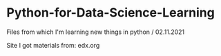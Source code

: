 # Python-for-Data-Science-Learning
Files from which I'm learning new things in python / 02.11.2021

Site I got materials from: edx.org
